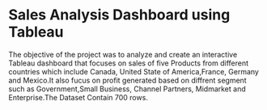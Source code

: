 # Sales Analysis Dashboard using Tableau
The objective of the project was to analyze and create an interactive Tableau dashboard that focuses on sales of five Products from different countries 
which include  Canada, United State of America,France, Germany and Mexico.It also fucus on
profit generated based on diffrent segment such as Government,Small Business, Channel Partners, Midmarket and Enterprise.The Dataset Contain 700 rows.
